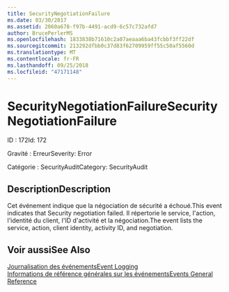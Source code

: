 ```yaml
---
title: SecurityNegotiationFailure
ms.date: 03/30/2017
ms.assetid: 2060a678-f97b-4491-acd9-6c57c732afd7
author: BrucePerlerMS
ms.openlocfilehash: 1833838b71610c2a07aeaaa6ba43fcbbf3ff22df
ms.sourcegitcommit: 213292dfbb0c37d83f62709959ff55c50af5560d
ms.translationtype: MT
ms.contentlocale: fr-FR
ms.lasthandoff: 09/25/2018
ms.locfileid: "47171148"
---
```

# <a name="securitynegotiationfailure"></a><span data-ttu-id="90eec-102">SecurityNegotiationFailure</span><span class="sxs-lookup"><span data-stu-id="90eec-102">SecurityNegotiationFailure</span></span>
<span data-ttu-id="90eec-103">ID : 172</span><span class="sxs-lookup"><span data-stu-id="90eec-103">Id: 172</span></span>  
  
 <span data-ttu-id="90eec-104">Gravité : Erreur</span><span class="sxs-lookup"><span data-stu-id="90eec-104">Severity: Error</span></span>  
  
 <span data-ttu-id="90eec-105">Catégorie : SecurityAudit</span><span class="sxs-lookup"><span data-stu-id="90eec-105">Category: SecurityAudit</span></span>  
  
## <a name="description"></a><span data-ttu-id="90eec-106">Description</span><span class="sxs-lookup"><span data-stu-id="90eec-106">Description</span></span>  
 <span data-ttu-id="90eec-107">Cet événement indique que la négociation de sécurité a échoué.</span><span class="sxs-lookup"><span data-stu-id="90eec-107">This event indicates that Security negotiation failed.</span></span> <span data-ttu-id="90eec-108">Il répertorie le service, l'action, l'identité du client, l'ID d'activité et la négociation.</span><span class="sxs-lookup"><span data-stu-id="90eec-108">The event lists the service, action, client identity, activity ID, and negotiation.</span></span>  
  
## <a name="see-also"></a><span data-ttu-id="90eec-109">Voir aussi</span><span class="sxs-lookup"><span data-stu-id="90eec-109">See Also</span></span>  
 [<span data-ttu-id="90eec-110">Journalisation des événements</span><span class="sxs-lookup"><span data-stu-id="90eec-110">Event Logging</span></span>](../../../../../docs/framework/wcf/diagnostics/event-logging/index.md)  
 [<span data-ttu-id="90eec-111">Informations de référence générales sur les événements</span><span class="sxs-lookup"><span data-stu-id="90eec-111">Events General Reference</span></span>](../../../../../docs/framework/wcf/diagnostics/event-logging/events-general-reference.md)

